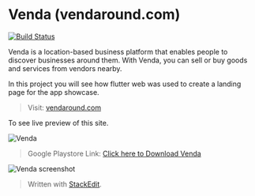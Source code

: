 

# **Venda (vendaround.com)**

[![Build Status](https://travis-ci.org/joemccann/dillinger.svg?branch=master)](https://travis-ci.org/joemccann/dillinger)

Venda is a location-based business platform that enables people to discover businesses around them. With Venda, you can sell or buy goods and services from vendors nearby.

In this project you will see how flutter web was used to create a landing page for the app showcase.

> Visit: [vendaround.com](https://vendaround.com/#/)

To see live preview of this site.

![Venda](https://play.google.com/intl/en_us/badges/static/images/badges/en_badge_web_generic.png)

> Google Playstore Link:  [Click here to Download Venda](https://bit.ly/2JQmnbH)
> 
![Venda screenshot](https://bit.ly/3qfJihq)
> 

> Written with [StackEdit](https://stackedit.io/).
